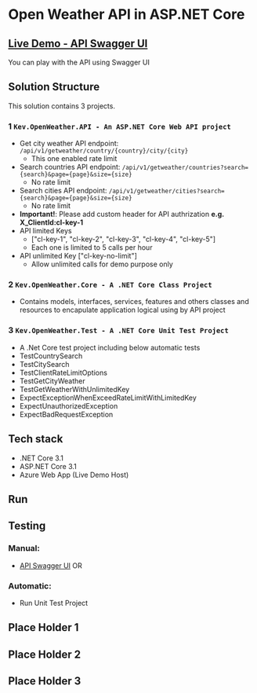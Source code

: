 # Open Weather API in ASP.NET Core

## [Live Demo - API Swagger UI](https://api-kev-weather-ae66.azurewebsites.net/swagger/index.html)

You can play with the API using Swagger UI

## Solution Structure

This solution contains 3 projects.

### 1 `Kev.OpenWeather.API - An ASP.NET Core Web API project`
- Get city weather API endpoint: `/api/v1/getweather/country/{country}/city/{city}` 
  - This one enabled rate limit
- Search countries API endpoint: `/api/v1/getweather/countries?search={search}&page={page}&size={size}`  
  - No rate limit
- Search cities API endpoint: `/api/v1/getweather/cities?search={search}&page={page}&size={size}`  
  - No rate limit
- **Important!**: Please add custom header for API authrization **e.g. X_ClientId:cl-key-1**
- API limited Keys 
  - ["cl-key-1", "cl-key-2", "cl-key-3", "cl-key-4", "cl-key-5"]  
  - Each one is limited to 5 calls per hour 
- API unlimited Key ["cl-key-no-limit"] 
  - Allow unlimited calls for demo purpose only 


### 2 `Kev.OpenWeather.Core - A .NET Core Class Project`
- Contains models, interfaces, services, features and others classes and resources to encapulate application logical using by API project

### 3 `Kev.OpenWeather.Test - A .NET Core Unit Test Project `
- A .Net Core test project including below automatic tests
- TestCountrySearch
- TestCitySearch
- TestClientRateLimitOptions
- TestGetCityWeather
- TestGetWeatherWithUnlimitedKey
- ExpectExceptionWhenExceedRateLimitWithLimitedKey
- ExpectUnauthorizedException
- ExpectBadRequestException


## Tech stack
- .NET Core 3.1
- ASP.NET Core 3.1
- Azure Web App (Live Demo Host)

## Run


## Testing
### Manual: 
 - [API Swagger UI](https://api-kev-weather-ae66.azurewebsites.net/swagger/index.html)
OR
### Automatic: 
 - Run Unit Test Project

## Place Holder 1


## Place Holder 2


## Place Holder 3



